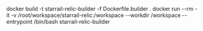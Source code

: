 docker build -t starrail-relic-builder -f Dockerfile.builder .
docker run --rm -it -v /root/workspace/starrail-relic:/workspace --workdir /workspace --entrypoint /bin/bash starrail-relic-builder